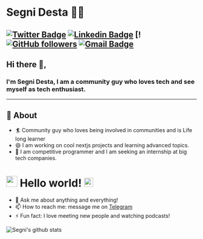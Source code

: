 # Segni Desta 👨‍💻

[![Twitter Badge](https://img.shields.io/badge/-@Segnicho-1ca0f1?style=flat-square&labelColor=1ca0f1&logo=twitter&logoColor=white&link=https://twitter.com/Segnicho)](https://twitter.com/Segnicho) [![Linkedin Badge](https://img.shields.io/badge/-Segni-Desta-blue?style=flat-square&logo=Linkedin&logoColor=white&link=https://www.linkedin.com/in/Segni-Desta/)](https://www.linkedin.com/in/segni-desta-93a876202/) [!
[![GitHub followers](https://img.shields.io/github/followers/Segnicho?label=Follow&style=social)](https://github.com/Segnicho/?tab=follow)
[![Gmail Badge](https://img.shields.io/badge/-segnidesta60@gmail.com-c14438?style=flat-square&logo=Gmail&logoColor=white&link=mailto:segnidesta60@gmail.com)](mailto:segnidesta60@gmail.com)
---

## Hi there 👋,

### I'm Segni Desta, I am a community guy who loves tech and see myself as tech enthusiast.
-------
  
## 🧐 About

- 🏄‍ Community guy who loves being involved in communities and is Life long learner
- 😄 I am working on cool nextjs projects and learning advanced topics.
- 🔭 I am competitive programmer and I am seeking an internship at big tech companies.

# <img src="https://github.com/TheDudeThatCode/TheDudeThatCode/blob/master/Assets/Hi.gif" width="29px"> Hello world!&nbsp;<img src="https://github.com/TheDudeThatCode/TheDudeThatCode/blob/master/Assets/Earth.gif" width="24px">

- 💬 Ask me about anything and everything!
- 📫 How to reach me: message me on [Telegram](https://Segnicho.t.me/)
- ⚡ Fun fact: I love meeting new people and watching podcasts!



![Segni's github stats](https://github-readme-stats.vercel.app/api?username=Segnicho&show_icons=true)

<!--
**Segnicho/Segni** is a ✨ _special_ ✨ repository because its `README.md` (this file) appears on your GitHub profile.

🤔

-->